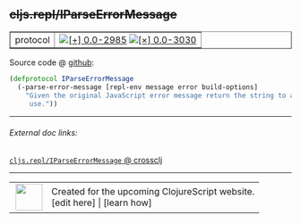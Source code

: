 ## ~~cljs.repl/IParseErrorMessage~~



 <table border="1">
<tr>
<td>protocol</td>
<td><a href="https://github.com/cljsinfo/cljs-api-docs/tree/0.0-2985"><img valign="middle" alt="[+] 0.0-2985" title="Added in 0.0-2985" src="https://img.shields.io/badge/+-0.0--2985-lightgrey.svg"></a> <a href="https://github.com/cljsinfo/cljs-api-docs/tree/0.0-3030"><img valign="middle" alt="[×] 0.0-3030" title="Removed in 0.0-3030" src="https://img.shields.io/badge/×-0.0--3030-red.svg"></a> </td>
</tr>
</table>









Source code @ [github](https://github.com/clojure/clojurescript/blob/r2985/src/clj/cljs/repl.clj#L112-L115):

```clj
(defprotocol IParseErrorMessage
  (-parse-error-message [repl-env message error build-options]
    "Given the original JavaScript error message return the string to actually
     use."))
```

<!--
Repo - tag - source tree - lines:

 <pre>
clojurescript @ r2985
└── src
    └── clj
        └── cljs
            └── <ins>[repl.clj:112-115](https://github.com/clojure/clojurescript/blob/r2985/src/clj/cljs/repl.clj#L112-L115)</ins>
</pre>

-->

---



###### External doc links:

[`cljs.repl/IParseErrorMessage` @ crossclj](http://crossclj.info/fun/cljs.repl/IParseErrorMessage.html)<br>

---

 <table>
<tr><td>
<img valign="middle" align="right" width="48px" src="http://i.imgur.com/Hi20huC.png">
</td><td>
Created for the upcoming ClojureScript website.<br>
[edit here] | [learn how]
</td></tr></table>

[edit here]:https://github.com/cljsinfo/cljs-api-docs/blob/master/cljsdoc/cljs.repl_IParseErrorMessage.cljsdoc
[learn how]:https://github.com/cljsinfo/cljs-api-docs/wiki/cljsdoc-files

<!--

This information was too distracting to show to readers, but I'll leave it
commented here since it is helpful to:

- pretty-print the data used to generate this document
- and show how to retrieve that data



The API data for this symbol:

```clj
{:ns "cljs.repl",
 :name "IParseErrorMessage",
 :history [["+" "0.0-2985"] ["-" "0.0-3030"]],
 :type "protocol",
 :full-name-encode "cljs.repl_IParseErrorMessage",
 :source {:code "(defprotocol IParseErrorMessage\n  (-parse-error-message [repl-env message error build-options]\n    \"Given the original JavaScript error message return the string to actually\n     use.\"))",
          :title "Source code",
          :repo "clojurescript",
          :tag "r2985",
          :filename "src/clj/cljs/repl.clj",
          :lines [112 115]},
 :methods [{:name "-parse-error-message",
            :signature ["[repl-env message error build-options]"],
            :docstring "Given the original JavaScript error message return the string to actually\n     use."}],
 :full-name "cljs.repl/IParseErrorMessage",
 :removed {:in "0.0-3030", :last-seen "0.0-2985"}}

```

Retrieve the API data for this symbol:

```clj
;; from Clojure REPL
(require '[clojure.edn :as edn])
(-> (slurp "https://raw.githubusercontent.com/cljsinfo/cljs-api-docs/catalog/cljs-api.edn")
    (edn/read-string)
    (get-in [:symbols "cljs.repl/IParseErrorMessage"]))
```

-->
